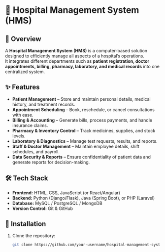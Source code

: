 # 🏥 Hospital Management System (HMS)

## 📌 Overview
A **Hospital Management System (HMS)** is a computer-based solution designed to efficiently manage all aspects of a hospital’s operations.  
It integrates different departments such as **patient registration, doctor appointments, billing, pharmacy, laboratory, and medical records** into one centralized system.

## ✨ Features
- **Patient Management** – Store and maintain personal details, medical history, and treatment records.  
- **Appointment Scheduling** – Book, reschedule, or cancel consultations with ease.  
- **Billing & Accounting** – Generate bills, process payments, and handle insurance claims.  
- **Pharmacy & Inventory Control** – Track medicines, supplies, and stock levels.  
- **Laboratory & Diagnostics** – Manage test requests, results, and reports.  
- **Staff & Doctor Management** – Maintain employee details, shift schedules, and payroll.  
- **Data Security & Reports** – Ensure confidentiality of patient data and generate reports for decision-making.  

## 🛠️ Tech Stack
- **Frontend:** HTML, CSS, JavaScript (or React/Angular)  
- **Backend:** Python (Django/Flask), Java (Spring Boot), or PHP (Laravel)  
- **Database:** MySQL / PostgreSQL / MongoDB  
- **Version Control:** Git & GitHub  

## 🚀 Installation
1. Clone the repository:  
   ```bash
   git clone https://github.com/your-username/hospital-management-system.git
